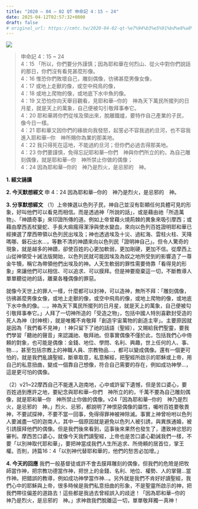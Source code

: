 ```yaml
---
title: "2020 – 04 – 02 QT 申命記 4：15 ~ 24"
date: 2025-04-12T02:57:32+0800
draft: false
# original_url: https://cmtc.tw/2020-04-02-qt-%e7%94%b3%e5%91%bd%e8%a8%98-4%ef%bc%9a15-24
---
```


![](/images/qt.jpg)
> 申命記 4：15 ~ 24  
> 4：15 「所以，你們要分外謹慎；因為耶和華在何烈山、從火中對你們說話的那日，你們沒有看見甚麼形像。  
> 4：16 惟恐你們敗壞自己，雕刻偶像，彷彿甚麼男像女像，  
> 4：17 或地上走獸的像，或空中飛鳥的像，  
> 4：18 或地上爬物的像，或地底下水中魚的像。  
> 4：19 又恐怕你向天舉目觀看，見耶和華─你的　神為天下萬民所擺列的日月星，就是天上的萬象，自己便被勾引敬拜事奉它。  
> 4：20 耶和華將你們從埃及領出來，脫離鐵爐，要特作自己產業的子民，像今日一樣。  
> 4：21 耶和華又因你們的緣故向我發怒，起誓必不容我過約旦河，也不容我進入耶和華─你　神所賜你為業的那美地。  
> 4：22 我只得死在這地，不能過約旦河；但你們必過去得那美地。  
> 4：23 你們要謹慎，免得忘記耶和華─你們　神與你們所立的約，為自己雕刻偶像，就是耶和華─你　神所禁止你做的偶像；  
> 4：24 因為耶和華─你的　神乃是烈火，是忌邪的　神。

**1. 經文誦讀**

**2.  今天默想經文**
申 4：24 因為耶和華─你的　神乃是烈火，是忌邪的　神。

**3. 分享默想經文**
（1）上帝揀選以色列子民，神自己並沒有彰顯任何具體可見的形象，好叫他們可以看見而相信。而是透過神「所說的話」，或是藉由祂「所造萬物」、「神蹟奇事」來印證所傳的道。例如上帝曾藉火燒荊棘的異象來吸引摩西；或藉由摩西丟杖變蛇、手長大痲瘋得潔淨與使水變血，來向以色列百姓證明耶和華已經揀選了摩西帶領以色列民出埃及；神也透過埃及十災、過紅海、雲柱火柱、天降嗎哪、磐石出水…，等數不清的神蹟來向以色列民「證明神自己」。但令人驚奇的現象，就是越多的神蹟，卻使百姓的心更加軟弱，更加剛硬，更加不信。從摩西上山從神領受十誡法版開始，以色列民就可能因埃及為奴之地所受到的影響造了一尊金牛犢，稱它為帶領他們出埃及的神。人天生軟弱的罪性需要倚靠「看得見的形象」來讓他們可以相信、可以追求、可以膜拜。但是神要廢棄這一切，不斷教導人單單聽從祂的話，離棄各種偶像的罪惡。

就像今天世上的罪人一樣，什麼都可以封神，可以造神，無所不拜：「雕刻偶像，彷彿甚麼男像女像，或地上走獸的像，或空中飛鳥的像，或地上爬物的像，或地底下水中魚的像。…，神為天下萬民所擺列的日月星，就是天上的萬象，自己便被勾引敬拜事奉它。」人拜了一切神所造的「受造之物」，包括中國人特別喜歡封受造的死人為神（封神榜），就是唯獨不肯敬拜「創造宇宙萬物的創造主宰」。主要原因就是因為「我們看不見神」！神只留下了祂的話語（聖經），又賜給我們聖靈，要我們學習「聽祂的聲音」來認識祂、敬拜祂。但事實偶像不僅於此，包括我們心中倚頼的對象，也可能是偶像：金錢、地位、學問、名利、興趣，世上任何的人、事、物…，甚至包括宗教上的神職人員、宗教物品…，都可以變成偶像。還有一個更可怕的，就是我們亂讀聖經，斷章取意，私意解經，把聖經所啟示的耶穌或上帝，用自己的私意扭曲，變成一個靠自己想像，符合自己需要的存在，例如成功神學…，這是更可怕的偶像。

（2）v21\~22摩西自己不能進入迦南地，心中或許留下遺憾，但是苦口婆心，要百姓過到應許之地，要紀念與耶和華─你們　神所立的約，千萬不要為自己雕刻偶像，就是耶和華─你　神所禁止你做的偶像。v24「因為耶和華─你的　神乃是烈火，是忌邪的　神。」烈火、忌邪，都說明了神恨惡偶像的屬性，囑咐百姓要敬畏神，不要試探神，不要不當一回事，免得得罪神被神除滅。事實上神曾吩咐以色列人要滅盡一切的迦南人，其中一個原因就是避免以色列人被引誘，與異族通婚，被引誘膜拜他們的偶像。但是我們後來看到，這事後來果然也發生了，遭致神忿怒的審判。摩西苦口婆心，就像今天我們讀聖經，上帝也是苦口婆心勸誡我們一樣，不要「以別神取代耶和華」，要把神當成我們人生所追求、所倚頼的居首位，掌王權。否則，詩篇16：4「以別神代替耶和華的，他們的愁苦必加增。」

**4. 今天的回應**
我們一般基督徒或許不會去膜拜雕刻的偶像，但我們的危險是把牧師當作神，把宗教功德當作神，把世上的金錢、名利、地位、權勢、人的掌聲…當作神。把錯誤的教導，例如成功神學當作神…。另外就是我們不肯好好讀聖經，我們心中的耶穌與上帝，很多時候是我們私意扭曲的形象，不是聖靈所啟示的神，把我們帶往偏差的道路去！這些都是我過去曾經誤入的歧途！「因為耶和華─你的　神乃是烈火，是忌邪的　神。」求神救我們脫離這一切，單單敬拜獨一真神！
